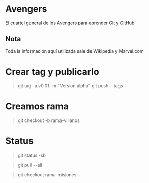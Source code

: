 # Avengers

El cuartel general de los Avengers para aprender Git y GitHub

## Nota
Toda la información aquí utilizada sale de Wikipedia y Marvel.com

# Crear tag y publicarlo
> git tag -a v0.01 -m "Version alpha"
> git push --tags

# Creamos rama
> git checkout -b rama-villanos

# Status
> git status -sb


> git pull --all

> git checkout rama-misiones